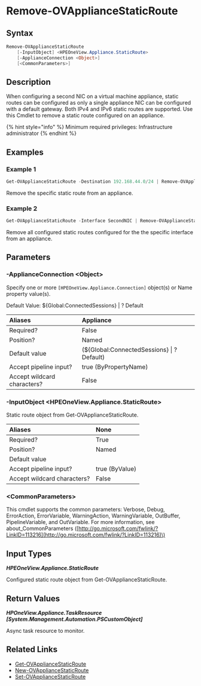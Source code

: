 ﻿---
description: Remove configured static route on an appliance.
---

# Remove-OVApplianceStaticRoute

## Syntax

```powershell
Remove-OVApplianceStaticRoute
    [-InputObject] <HPEOneView.Appliance.StaticRoute>
    [-ApplianceConnection <Object>]
    [<CommonParameters>]
```

## Description

When configuring a second NIC on a virtual machine appliance, static routes can be configured as only a single appliance NIC can be configured with a default gateway.  Both IPv4 and IPv6 static routes are supported.  Use this Cmdlet to remove a static route configured on an appliance.

{% hint style="info" %}
Minimum required privileges:  Infrastructure administrator
{% endhint %}

## Examples

###  Example 1 

```powershell
Get-OVApplianceStaticRoute -Destination 192.168.44.0/24 | Remove-OVApplianceStaticRoute

```

Remove the specific static route from an appliance.

###  Example 2 

```powershell
Get-OVApplianceStaticRoute -Interface SecondNIC | Remove-OVApplianceStaticRoute

```

Remove all configured static routes configured for the the specific interface from an appliance.

## Parameters

### -ApplianceConnection &lt;Object&gt;

Specify one or more `[HPEOneView.Appliance.Connection]` object(s) or Name property value(s).

Default Value: ${Global:ConnectedSessions} | ? Default

| Aliases | Appliance |
| :--- | :--- |
| Required? | False |
| Position? | Named |
| Default value | (${Global:ConnectedSessions} &vert; ? Default) |
| Accept pipeline input? | true (ByPropertyName) |
| Accept wildcard characters? | False |

### -InputObject &lt;HPEOneView.Appliance.StaticRoute&gt;

Static route object from Get-OVApplianceStaticRoute.

| Aliases | None |
| :--- | :--- |
| Required? | True |
| Position? | Named |
| Default value |  |
| Accept pipeline input? | true (ByValue) |
| Accept wildcard characters? | False |

### &lt;CommonParameters&gt;

This cmdlet supports the common parameters: Verbose, Debug, ErrorAction, ErrorVariable, WarningAction, WarningVariable, OutBuffer, PipelineVariable, and OutVariable. For more information, see about\_CommonParameters \([http://go.microsoft.com/fwlink/?LinkID=113216](http://go.microsoft.com/fwlink/?LinkID=113216)\)

## Input Types

_**HPEOneView.Appliance.StaticRoute**_

Configured static route object from Get-OVApplianceStaticRoute.

## Return Values

_**HPOneView.Appliance.TaskResource [System.Management.Automation.PSCustomObject]**_

Async task resource to monitor.

## Related Links

* [Get-OVApplianceStaticRoute](get-ovappliancestaticroute.md)
* [New-OVApplianceStaticRoute](new-ovappliancestaticroute.md)
* [Set-OVApplianceStaticRoute](set-ovappliancestaticroute.md)
